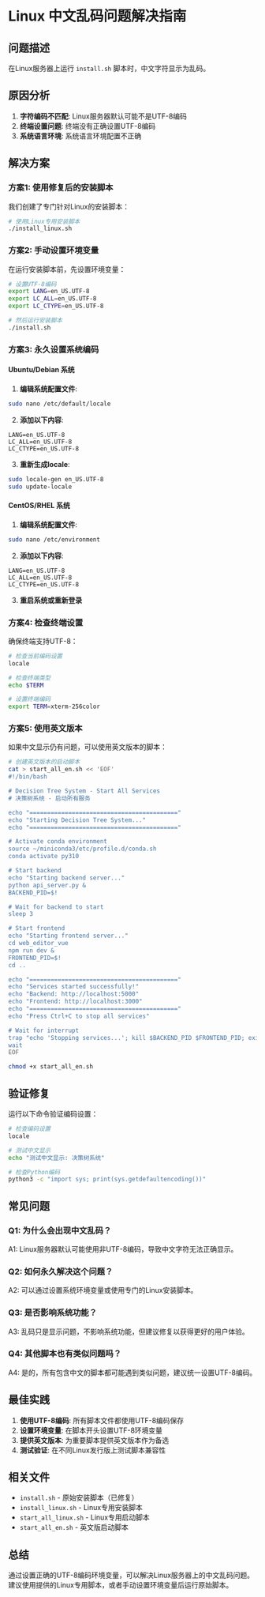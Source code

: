 # Linux 中文乱码问题解决指南

## 问题描述

在Linux服务器上运行 `install.sh` 脚本时，中文字符显示为乱码。

## 原因分析

1. **字符编码不匹配**: Linux服务器默认可能不是UTF-8编码
2. **终端设置问题**: 终端没有正确设置UTF-8编码
3. **系统语言环境**: 系统语言环境配置不正确

## 解决方案

### 方案1: 使用修复后的安装脚本

我们创建了专门针对Linux的安装脚本：

```bash
# 使用Linux专用安装脚本
./install_linux.sh
```

### 方案2: 手动设置环境变量

在运行安装脚本前，先设置环境变量：

```bash
# 设置UTF-8编码
export LANG=en_US.UTF-8
export LC_ALL=en_US.UTF-8
export LC_CTYPE=en_US.UTF-8

# 然后运行安装脚本
./install.sh
```

### 方案3: 永久设置系统编码

#### Ubuntu/Debian 系统

1. **编辑系统配置文件**:
```bash
sudo nano /etc/default/locale
```

2. **添加以下内容**:
```
LANG=en_US.UTF-8
LC_ALL=en_US.UTF-8
LC_CTYPE=en_US.UTF-8
```

3. **重新生成locale**:
```bash
sudo locale-gen en_US.UTF-8
sudo update-locale
```

#### CentOS/RHEL 系统

1. **编辑系统配置文件**:
```bash
sudo nano /etc/environment
```

2. **添加以下内容**:
```
LANG=en_US.UTF-8
LC_ALL=en_US.UTF-8
LC_CTYPE=en_US.UTF-8
```

3. **重启系统或重新登录**

### 方案4: 检查终端设置

确保终端支持UTF-8：

```bash
# 检查当前编码设置
locale

# 检查终端类型
echo $TERM

# 设置终端编码
export TERM=xterm-256color
```

### 方案5: 使用英文版本

如果中文显示仍有问题，可以使用英文版本的脚本：

```bash
# 创建英文版本的启动脚本
cat > start_all_en.sh << 'EOF'
#!/bin/bash

# Decision Tree System - Start All Services
# 决策树系统 - 启动所有服务

echo "=========================================="
echo "Starting Decision Tree System..."
echo "=========================================="

# Activate conda environment
source ~/miniconda3/etc/profile.d/conda.sh
conda activate py310

# Start backend
echo "Starting backend server..."
python api_server.py &
BACKEND_PID=$!

# Wait for backend to start
sleep 3

# Start frontend
echo "Starting frontend server..."
cd web_editor_vue
npm run dev &
FRONTEND_PID=$!
cd ..

echo "=========================================="
echo "Services started successfully!"
echo "Backend: http://localhost:5000"
echo "Frontend: http://localhost:3000"
echo "=========================================="
echo "Press Ctrl+C to stop all services"

# Wait for interrupt
trap "echo 'Stopping services...'; kill $BACKEND_PID $FRONTEND_PID; exit" INT
wait
EOF

chmod +x start_all_en.sh
```

## 验证修复

运行以下命令验证编码设置：

```bash
# 检查编码设置
locale

# 测试中文显示
echo "测试中文显示: 决策树系统"

# 检查Python编码
python3 -c "import sys; print(sys.getdefaultencoding())"
```

## 常见问题

### Q1: 为什么会出现中文乱码？
A1: Linux服务器默认可能使用非UTF-8编码，导致中文字符无法正确显示。

### Q2: 如何永久解决这个问题？
A2: 可以通过设置系统环境变量或使用专门的Linux安装脚本。

### Q3: 是否影响系统功能？
A3: 乱码只是显示问题，不影响系统功能，但建议修复以获得更好的用户体验。

### Q4: 其他脚本也有类似问题吗？
A4: 是的，所有包含中文的脚本都可能遇到类似问题，建议统一设置UTF-8编码。

## 最佳实践

1. **使用UTF-8编码**: 所有脚本文件都使用UTF-8编码保存
2. **设置环境变量**: 在脚本开头设置UTF-8环境变量
3. **提供英文版本**: 为重要脚本提供英文版本作为备选
4. **测试验证**: 在不同Linux发行版上测试脚本兼容性

## 相关文件

- `install.sh` - 原始安装脚本（已修复）
- `install_linux.sh` - Linux专用安装脚本
- `start_all_linux.sh` - Linux专用启动脚本
- `start_all_en.sh` - 英文版启动脚本

## 总结

通过设置正确的UTF-8编码环境变量，可以解决Linux服务器上的中文乱码问题。建议使用提供的Linux专用脚本，或者手动设置环境变量后运行原始脚本。 
